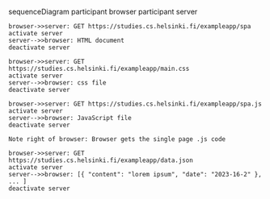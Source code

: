 sequenceDiagram
    participant browser
    participant server

    browser->>server: GET https://studies.cs.helsinki.fi/exampleapp/spa
    activate server
    server-->>browser: HTML document
    deactivate server
    
    browser->>server: GET https://studies.cs.helsinki.fi/exampleapp/main.css
    activate server
    server-->>browser: css file
    deactivate server
    
    browser->>server: GET https://studies.cs.helsinki.fi/exampleapp/spa.js
    activate server
    server-->>browser: JavaScript file
    deactivate server
    
    Note right of browser: Browser gets the single page .js code
    
    browser->>server: GET https://studies.cs.helsinki.fi/exampleapp/data.json
    activate server
    server-->>browser: [{ "content": "lorem ipsum", "date": "2023-16-2" }, ... ]
    deactivate server
